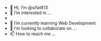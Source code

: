 - 👋 Hi, I’m @sifat813
- 👀 I’m interested in ...
-
- 🌱 I’m currently learning Web Development
- 💞️ I’m looking to collaborate on ...
- 📫 How to reach me ...

<!---
sifat813/sifat813 is a ✨ special ✨ repository because its `README.md` (this file) appears on your GitHub profile.
You can click the Preview link to take a look at your changes.
--->
